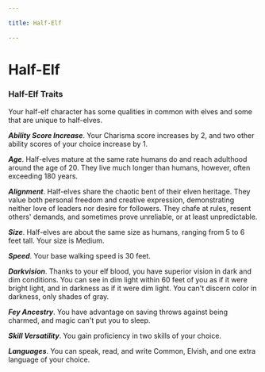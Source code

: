 --- 
title: Half-Elf 
---
# Half-Elf

### Half-Elf Traits

Your half-elf character has some qualities in common with elves and some that are unique to half-elves.

***Ability Score Increase***. Your Charisma score increases by 2, and two other ability scores of your choice increase by 1.

***Age***. Half-elves mature at the same rate humans do and reach adulthood around the age of 20. They live much longer than humans, however, often exceeding 180 years.

***Alignment***. Half-elves share the chaotic bent of their elven heritage. They value both personal freedom and creative expression, demonstrating neither love of leaders nor desire for followers. They chafe at rules, resent others' demands, and sometimes prove unreliable, or at least unpredictable.

***Size***. Half-elves are about the same size as humans, ranging from 5 to 6 feet tall. Your size is Medium.

***Speed***. Your base walking speed is 30 feet.

***Darkvision***. Thanks to your elf blood, you have superior vision in dark and dim conditions. You can see in dim light within 60 feet of you as if it were bright light, and in darkness as if it were dim light. You can't discern color in darkness, only shades of gray.

***Fey Ancestry***. You have advantage on saving throws against being charmed, and magic can't put you to sleep.

***Skill Versatility***. You gain proficiency in two skills of your choice.

***Languages***. You can speak, read, and write Common, Elvish, and one extra language of your choice.

